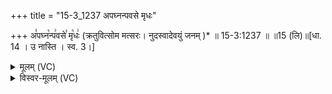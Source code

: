 +++
title = "15-3_1237 अपघ्नन्पवसे मृधः"

+++
अ꣣पघ्न꣡न्प꣢वसे꣣ मृ꣡धः꣢ (क्रतुवित्सोम मत्सरः। नुदस्वादेवयुं जनम् )* ॥ 15-3:1237 ॥ ॥15 (लि)॥[धा. 14 । उ नास्ति । स्व. 3।]

<details><summary>मूलम् (VC)</summary>

अ꣣प꣡घ्नन्प꣢वसे꣣ मृ꣡धः꣢ क्रतुवित्सोम मत्सरः । नुदस्वादेवयुं जनम् ॥१२३७॥
</details>

<details><summary>विस्वर-मूलम् (VC)</summary>

अपघ्नन्पवसे मृधः क्रतुवित्सोम मत्सरः । नुदस्वादेवयुं जनम् ॥१२३७॥
</details>
